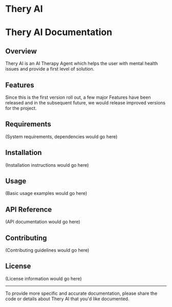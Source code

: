 # Thery AI

# Thery AI Documentation

## Overview
Thery AI is an AI Therapy Agent which helps the user with mental health issues and provide a first level of solution.

## Features
Since this is the first version roll out, a few major Features have been released and in the subsequent future, we would release improved versions for the project.


## Requirements
(System requirements, dependencies would go here)

## Installation
(Installation instructions would go here)

## Usage
(Basic usage examples would go here)

## API Reference
(API documentation would go here)

## Contributing
(Contributing guidelines would go here)

## License
(License information would go here)

---
To provide more specific and accurate documentation, please share the code or details about Thery AI that you'd like documented.
